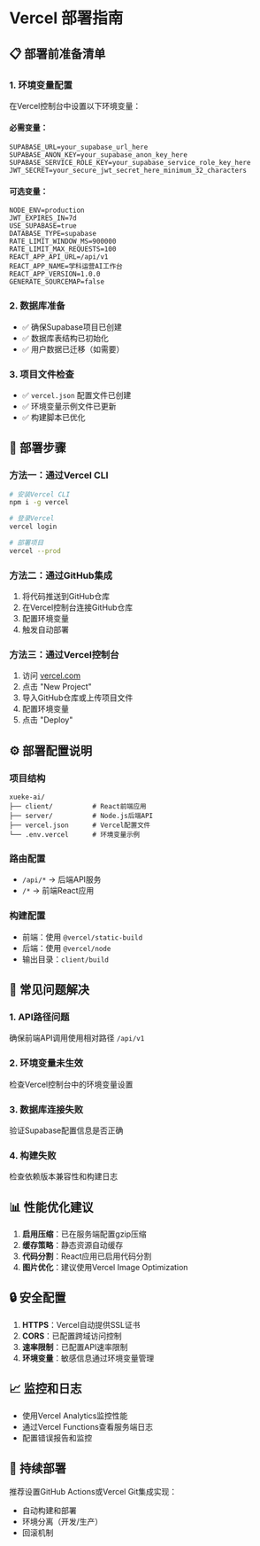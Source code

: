# Vercel 部署指南

## 📋 部署前准备清单

### 1. 环境变量配置
在Vercel控制台中设置以下环境变量：

#### 必需变量：
```
SUPABASE_URL=your_supabase_url_here
SUPABASE_ANON_KEY=your_supabase_anon_key_here
SUPABASE_SERVICE_ROLE_KEY=your_supabase_service_role_key_here
JWT_SECRET=your_secure_jwt_secret_here_minimum_32_characters
```

#### 可选变量：
```
NODE_ENV=production
JWT_EXPIRES_IN=7d
USE_SUPABASE=true
DATABASE_TYPE=supabase
RATE_LIMIT_WINDOW_MS=900000
RATE_LIMIT_MAX_REQUESTS=100
REACT_APP_API_URL=/api/v1
REACT_APP_NAME=学科运营AI工作台
REACT_APP_VERSION=1.0.0
GENERATE_SOURCEMAP=false
```

### 2. 数据库准备
- ✅ 确保Supabase项目已创建
- ✅ 数据库表结构已初始化
- ✅ 用户数据已迁移（如需要）

### 3. 项目文件检查
- ✅ `vercel.json` 配置文件已创建
- ✅ 环境变量示例文件已更新
- ✅ 构建脚本已优化

## 🚀 部署步骤

### 方法一：通过Vercel CLI
```bash
# 安装Vercel CLI
npm i -g vercel

# 登录Vercel
vercel login

# 部署项目
vercel --prod
```

### 方法二：通过GitHub集成
1. 将代码推送到GitHub仓库
2. 在Vercel控制台连接GitHub仓库
3. 配置环境变量
4. 触发自动部署

### 方法三：通过Vercel控制台
1. 访问 [vercel.com](https://vercel.com)
2. 点击 "New Project"
3. 导入GitHub仓库或上传项目文件
4. 配置环境变量
5. 点击 "Deploy"

## ⚙️ 部署配置说明

### 项目结构
```
xueke-ai/
├── client/          # React前端应用
├── server/          # Node.js后端API
├── vercel.json      # Vercel配置文件
└── .env.vercel      # 环境变量示例
```

### 路由配置
- `/api/*` → 后端API服务
- `/*` → 前端React应用

### 构建配置
- 前端：使用 `@vercel/static-build`
- 后端：使用 `@vercel/node`
- 输出目录：`client/build`

## 🔧 常见问题解决

### 1. API路径问题
确保前端API调用使用相对路径 `/api/v1`

### 2. 环境变量未生效
检查Vercel控制台中的环境变量设置

### 3. 数据库连接失败
验证Supabase配置信息是否正确

### 4. 构建失败
检查依赖版本兼容性和构建日志

## 📊 性能优化建议

1. **启用压缩**：已在服务端配置gzip压缩
2. **缓存策略**：静态资源自动缓存
3. **代码分割**：React应用已启用代码分割
4. **图片优化**：建议使用Vercel Image Optimization

## 🔒 安全配置

1. **HTTPS**：Vercel自动提供SSL证书
2. **CORS**：已配置跨域访问控制
3. **速率限制**：已配置API速率限制
4. **环境变量**：敏感信息通过环境变量管理

## 📈 监控和日志

- 使用Vercel Analytics监控性能
- 通过Vercel Functions查看服务端日志
- 配置错误报告和监控

## 🔄 持续部署

推荐设置GitHub Actions或Vercel Git集成实现：
- 自动构建和部署
- 环境分离（开发/生产）
- 回滚机制